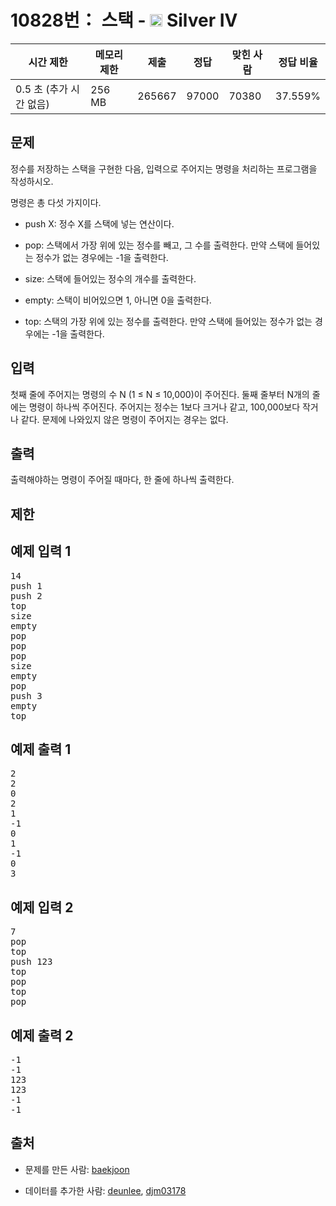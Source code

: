 # 10828번： 스택 - <img src="https://static.solved.ac/tier_small/7.svg" style="height:20px" /> Silver IV



| 시간 제한 | 메모리 제한 | 제출 | 정답 | 맞힌 사람 | 정답 비율 |
| --- | --- | --- | --- | --- | --- |
| 0.5 초 (추가 시간 없음) | 256 MB | 265667 | 97000 | 70380 | 37.559% |
## 문제

정수를 저장하는 스택을 구현한 다음, 입력으로 주어지는 명령을 처리하는 프로그램을 작성하시오.

명령은 총 다섯 가지이다.

- push X: 정수 X를 스택에 넣는 연산이다.

- pop: 스택에서 가장 위에 있는 정수를 빼고, 그 수를 출력한다. 만약 스택에 들어있는 정수가 없는 경우에는 -1을 출력한다.

- size: 스택에 들어있는 정수의 개수를 출력한다.

- empty: 스택이 비어있으면 1, 아니면 0을 출력한다.

- top: 스택의 가장 위에 있는 정수를 출력한다. 만약 스택에 들어있는 정수가 없는 경우에는 -1을 출력한다.

## 입력

첫째 줄에 주어지는 명령의 수 N (1 ≤ N ≤ 10,000)이 주어진다. 둘째 줄부터 N개의 줄에는 명령이 하나씩 주어진다. 주어지는 정수는 1보다 크거나 같고, 100,000보다 작거나 같다. 문제에 나와있지 않은 명령이 주어지는 경우는 없다.

## 출력

출력해야하는 명령이 주어질 때마다, 한 줄에 하나씩 출력한다.

## 제한

## 예제 입력 1

<pre>14
push 1
push 2
top
size
empty
pop
pop
pop
size
empty
pop
push 3
empty
top
</pre>
## 예제 출력 1

<pre>2
2
0
2
1
-1
0
1
-1
0
3
</pre>
## 예제 입력 2

<pre>7
pop
top
push 123
top
pop
top
pop
</pre>
## 예제 출력 2

<pre>-1
-1
123
123
-1
-1
</pre>
## 출처

- 문제를 만든 사람: [baekjoon](/user/baekjoon)

- 데이터를 추가한 사람: [deunlee](/user/deunlee), [djm03178](/user/djm03178)